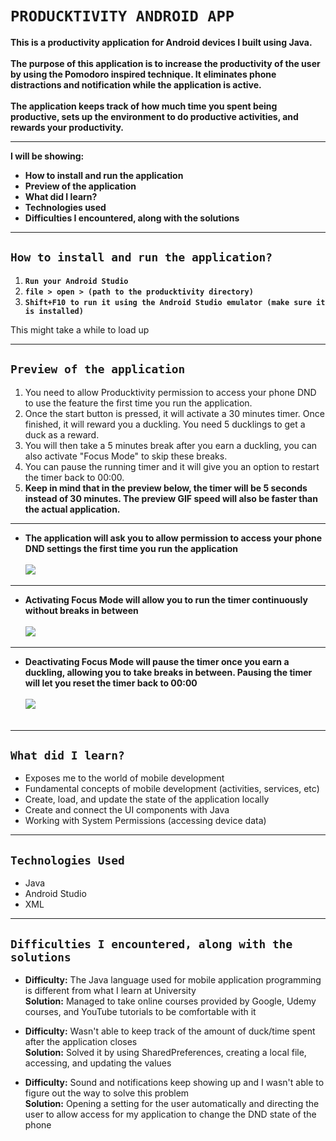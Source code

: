 # ``PRODUCKTIVITY ANDROID APP``
**This is a productivity application for Android devices I built using Java.**  <br />
  <br />
**The purpose of this application is to increase the productivity of the user by using the Pomodoro inspired technique. It eliminates phone distractions and notification while the application is active.**  <br />
  <br />
**The application keeps track of how much time you spent being productive, sets up the environment to do productive activities, and rewards your productivity.**
___
**I will be showing:**

+ **How to install and run the application**
+ **Preview of the application**
+ **What did I learn?**
+ **Technologies used**
+ **Difficulties I encountered, along with the solutions**

___
## ``How to install and run the application?``

1. **`Run your Android Studio`**
2. **`file > open > (path to the producktivity directory)`**
3. **`Shift+F10 to run it using the Android Studio emulator (make sure it is installed)`**

This might take a while to load up
___
## ``Preview of the application``
1. You need to allow Producktivity permission to access your phone DND to use the feature the first time you run the application.
2. Once the start button is pressed, it will activate a 30 minutes timer. Once finished, it will reward you a duckling. You need 5 ducklings to get a duck as a reward.
3. You will then take a 5 minutes break after you earn a duckling, you can also activate "Focus Mode" to skip these breaks.
4. You can pause the running timer and it will give you an option to restart the timer back to 00:00.
5. **Keep in mind that in the preview below, the timer will be 5 seconds instead of 30 minutes. The preview GIF speed will also be faster than the actual application.**  <br />
___
- **The application will ask you to allow permission to access your phone DND settings the first time you run the application**  <br />
  <br />
![](https://github.com/MatthewSusanto/resource/blob/master/producktivityGIF/AllowPermission.gif?)  <br />
___

- **Activating Focus Mode will allow you to run the timer continuously without breaks in between**  <br />
  <br />
![](https://github.com/MatthewSusanto/resource/blob/master/producktivityGIF/TimerShowcaseFocus.gif?)
___
- **Deactivating Focus Mode will pause the timer once you earn a duckling, allowing you to take breaks in between. Pausing the timer will let you reset the timer back to 00:00**  <br />   <br />
![](https://github.com/MatthewSusanto/resource/blob/master/producktivityGIF/TimerShowcasePause.gif?)  <br />
  <br />
___
## ``What did I learn?``

- Exposes me to the world of mobile development
- Fundamental concepts of mobile development (activities, services, etc)
- Create, load, and update the state of the application locally
- Create and connect the UI components with Java
- Working with System Permissions (accessing device data)

___
## ``Technologies Used``

- Java
- Android Studio
- XML

___
## ``Difficulties I encountered, along with the solutions``

- **Difficulty:** The Java language used for mobile application programming is different from what I learn at University  <br />
**Solution:** Managed to take online courses provided by Google, Udemy courses, and YouTube tutorials to be comfortable with it

- **Difficulty:** Wasn't able to keep track of the amount of duck/time spent after the application closes  <br />
**Solution:** Solved it by using SharedPreferences, creating a local file, accessing, and updating the values

- **Difficulty:** Sound and notifications keep showing up and I wasn't able to figure out the way to solve this problem  <br />
 **Solution:** Opening a setting for the user automatically and directing the user to allow access for my application to change the DND state of the phone

